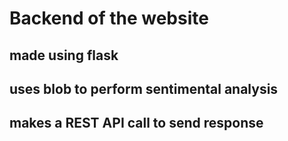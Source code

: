 # Backend of the website

## made using flask

## uses blob to perform sentimental analysis

## makes a REST API call to send response
